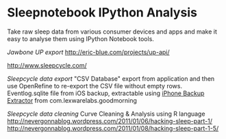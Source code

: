 Sleepnotebook IPython Analysis
=========

Take raw sleep data from various consumer devices and apps and make it
easy to analyse them using IPython Notebook tools.


*Jawbone UP export*
http://eric-blue.com/projects/up-api/

http://www.sleepcycle.com/

*Sleepcycle data export*
"CSV Database" export from application and then use OpenRefine to
re-export the CSV file without empty rows.
Eventlog.sqlite file from iOS backup, extractable using [iPhone Backup
Extractor](http://supercrazyawesome.com/) from
com.lexwarelabs.goodmorning

*Sleepcycle data cleaning*
Curve Cleaning & Analysis using R language
http://nevergonnablog.wordpress.com/2011/01/06/hacking-sleep-part-1/
http://nevergonnablog.wordpress.com/2011/01/08/hacking-sleep-part-1-5/
